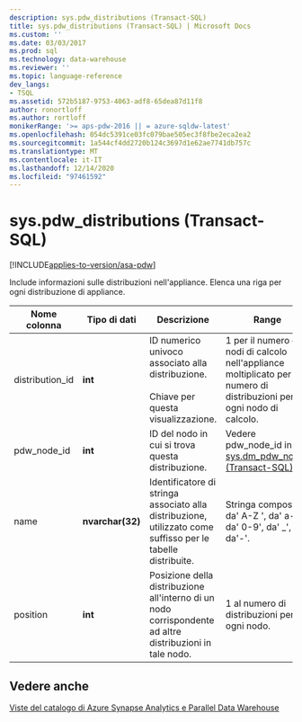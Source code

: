 ```yaml
---
description: sys.pdw_distributions (Transact-SQL)
title: sys.pdw_distributions (Transact-SQL) | Microsoft Docs
ms.custom: ''
ms.date: 03/03/2017
ms.prod: sql
ms.technology: data-warehouse
ms.reviewer: ''
ms.topic: language-reference
dev_langs:
- TSQL
ms.assetid: 572b5187-9753-4063-adf8-65dea87d11f8
author: ronortloff
ms.author: rortloff
monikerRange: '>= aps-pdw-2016 || = azure-sqldw-latest'
ms.openlocfilehash: 054dc5391ce03fc079bae505ec3f8fbe2eca2ea2
ms.sourcegitcommit: 1a544cf4dd2720b124c3697d1e62ae7741db757c
ms.translationtype: MT
ms.contentlocale: it-IT
ms.lasthandoff: 12/14/2020
ms.locfileid: "97461592"
---
```

# <a name="syspdw_distributions-transact-sql"></a>sys.pdw_distributions (Transact-SQL)
[!INCLUDE[applies-to-version/asa-pdw](../../includes/applies-to-version/asa-pdw.md)]

  Include informazioni sulle distribuzioni nell'appliance. Elenca una riga per ogni distribuzione di appliance.  
  
|Nome colonna|Tipo di dati|Descrizione|Range|  
|-----------------|---------------|-----------------|-----------|  
|distribution_id|**int**|ID numerico univoco associato alla distribuzione.<br /><br /> Chiave per questa visualizzazione.|1 per il numero di nodi di calcolo nell'appliance moltiplicato per il numero di distribuzioni per ogni nodo di calcolo.|  
|pdw_node_id|**int**|ID del nodo in cui si trova questa distribuzione.|Vedere pdw_node_id in [sys.dm_pdw_nodes &#40;Transact-SQL&#41;](../../relational-databases/system-dynamic-management-views/sys-dm-pdw-nodes-transact-sql.md).|  
|name|**nvarchar(32)**|Identificatore di stringa associato alla distribuzione, utilizzato come suffisso per le tabelle distribuite.|Stringa composta da' A-Z ', da' a-z ', da' 0-9', da' _', da'-'.|  
|position|**int**|Posizione della distribuzione all'interno di un nodo corrispondente ad altre distribuzioni in tale nodo.|1 al numero di distribuzioni per ogni nodo.|  
  
## <a name="see-also"></a>Vedere anche  
 [Viste del catalogo di Azure Synapse Analytics e Parallel Data Warehouse](../../relational-databases/system-catalog-views/sql-data-warehouse-and-parallel-data-warehouse-catalog-views.md)  
  
  
